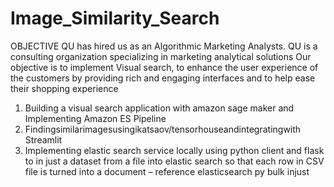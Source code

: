 # Image_Similarity_Search
 OBJECTIVE
QU has hired us as an Algorithmic Marketing Analysts. QU is a consulting organization specializing in marketing analytical solutions
Our objective is to implement Visual search, to enhance the user experience of the customers by providing rich and engaging interfaces and to help ease their shopping experience
1. Building a visual search application with amazon sage maker and Implementing Amazon ES Pipeline
2. Findingsimilarimagesusingikatsaov/tensorhouseandintegratingwith Streamlit
3. Implementing elastic search service locally using python client and flask to in just a dataset from a file into elastic search so that each row in CSV file is turned into a document – reference elasticsearch py bulk injust

